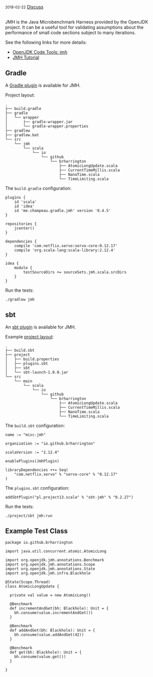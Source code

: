 <div class="meta">
  <span class="date"><small>2018-02-22</small></span>
  <span class="discuss"><a class="github-button" href="https://github.com/copperlight/copperlight.github.io/issues" data-icon="octicon-issue-opened" aria-label="Discuss copperlight/copperlight.github.io on GitHub">Discuss</a></span>
</div><br/>

JMH is the Java Microbenchmark Harness provided by the OpenJDK project.  It can
be a useful tool for validating assumptions about the performance of small code
sections subject to many iterations.

See the following links for more details:

* [OpenJDK Code Tools: jmh](http://openjdk.java.net/projects/code-tools/jmh/)
* [JMH Tutorial](http://tutorials.jenkov.com/java-performance/jmh.html)

## Gradle

A [Gradle plugin](https://github.com/melix/jmh-gradle-plugin) is available for JMH.

Project layout:

```
.
├── build.gradle
├── gradle
│   └── wrapper
│       ├── gradle-wrapper.jar
│       └── gradle-wrapper.properties
├── gradlew
├── gradlew.bat
└── src
    └── jmh
        └── scala
            └── io
                └── github
                    └── brharrington
                        ├── AtomicLongUpdate.scala
                        ├── CurrentTimeMillis.scala
                        ├── NanoTime.scala
                        └── TimeLimiting.scala
```

The `build.gradle` configuration:

```
plugins {
    id 'scala'
    id 'idea'
    id 'me.champeau.gradle.jmh' version '0.4.5'
}

repositories {
    jcenter()
}

dependencies {
    compile 'com.netflix.servo:servo-core:0.12.17'
    compile 'org.scala-lang:scala-library:2.12.4'
}

idea {
    module {
        testSourceDirs += sourceSets.jmh.scala.srcDirs
    }
}
```

Run the tests:

```
./gradlew jmh
```

## sbt

An [sbt plugin](https://github.com/ktoso/sbt-jmh) is available for JMH.

Example [project layout](https://github.com/brharrington/misc-jmh):

```
.
├── build.sbt
├── project
│   ├── build.properties
│   ├── plugins.sbt
│   ├── sbt
│   └── sbt-launch-1.0.0.jar
└── src
    └── main
        └── scala
            └── io
                └── github
                    └── brharrington
                        ├── AtomicLongUpdate.scala
                        ├── CurrentTimeMillis.scala
                        ├── NanoTime.scala
                        └── TimeLimiting.scala
```

The `build.sbt` configuration:

```
name := "misc-jmh"

organization := "io.github.brharrington"

scalaVersion := "2.12.4"

enablePlugins(JmhPlugin)

libraryDependencies ++= Seq(
    "com.netflix.servo" % "servo-core" % "0.12.17"
)
```

The `plugins.sbt` configuration:

```
addSbtPlugin("pl.project13.scala" % "sbt-jmh" % "0.2.27")
```

Run the tests:

```
./project/sbt jmh:run
```

## Example Test Class

```
package io.github.brharrington

import java.util.concurrent.atomic.AtomicLong

import org.openjdk.jmh.annotations.Benchmark
import org.openjdk.jmh.annotations.Scope
import org.openjdk.jmh.annotations.State
import org.openjdk.jmh.infra.Blackhole

@State(Scope.Thread)
class AtomicLongUpdate {

  private val value = new AtomicLong()

  @Benchmark
  def incrementAndGet(bh: Blackhole): Unit = {
    bh.consume(value.incrementAndGet())
  }

  @Benchmark
  def addAndGet(bh: Blackhole): Unit = {
    bh.consume(value.addAndGet(42))
  }

  @Benchmark
  def get(bh: Blackhole): Unit = {
    bh.consume(value.get())
  }

}
```

